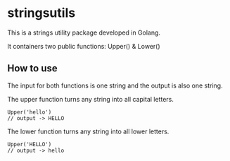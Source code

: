 # stringsutils
This is a strings utility package developed in Golang.

It containers two public functions: Upper() & Lower()

## How to use
The input for both functions is one string and the output is also one string.

The upper function turns any string into all capital letters.
```
Upper('hello')
// output -> HELLO
```

The lower function turns any string into all lower letters.
```
Upper('HELLO')
// output -> hello
```
